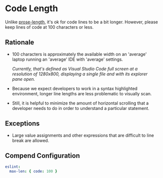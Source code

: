 # Code Length

Unlike [prose-length](./prose-length.md), it's ok for code lines to be a bit
longer. However, please keep lines of code at 100 characters or less.

## Rationale

* 100 characters is approximately the available width on an 'average' laptop
  running an 'average' IDE with 'average' settings.

  _Currently, that's defined as Visual Studio Code full screen at a resolution
  of 1280x800, displaying a single file and with its explorer pane open._

* Because we expect developers to work in a syntax highlighted environment,
  longer line lengths are less problematic to visually scan.

* Still, it is helpful to minimize the amount of horizontal scrolling that a
  developer needs to do in order to understand a particular statement.

## Exceptions

* Large value assignments and other expressions that are difficult to line break
  are allowed.

## Compend Configuration

```yaml
eslint:
  max-len: { code: 100 }
```
